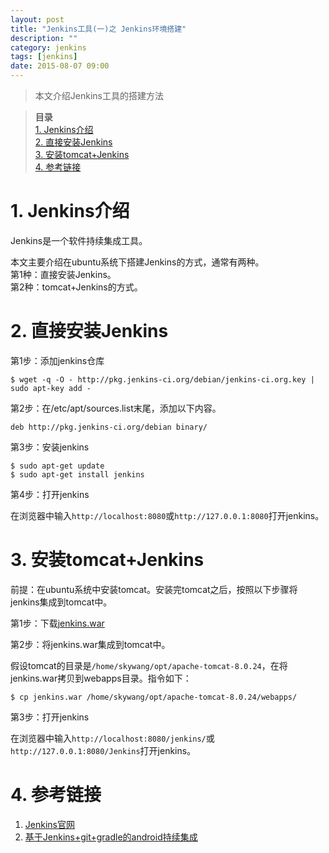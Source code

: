 ```yaml
---
layout: post
title: "Jenkins工具(一)之 Jenkins环境搭建"
description: ""
category: jenkins
tags: [jenkins]
date: 2015-08-07 09:00
---
```


> 本文介绍Jenkins工具的搭建方法

> **目录**  
[1. Jenkins介绍](#anchor1)  
[2. 直接安装Jenkins](#anchor2)  
[3. 安装tomcat+Jenkins](#anchor3)  
[4. 参考链接](#anchor4)  


<a name="anchor1"></a>
# 1. Jenkins介绍

Jenkins是一个软件持续集成工具。

本文主要介绍在ubuntu系统下搭建Jenkins的方式，通常有两种。  
第1种：直接安装Jenkins。  
第2种：tomcat+Jenkins的方式。


<a name="anchor2"></a>
# 2. 直接安装Jenkins

第1步：添加jenkins仓库

    $ wget -q -O - http://pkg.jenkins-ci.org/debian/jenkins-ci.org.key | sudo apt-key add -

第2步：在/etc/apt/sources.list末尾，添加以下内容。

    deb http://pkg.jenkins-ci.org/debian binary/

第3步：安装jenkins

    $ sudo apt-get update
    $ sudo apt-get install jenkins

第4步：打开jenkins

在浏览器中输入`http://localhost:8080`或`http://127.0.0.1:8080`打开jenkins。


<a name="anchor3"></a>
# 3. 安装tomcat+Jenkins

前提：在ubuntu系统中安装tomcat。安装完tomcat之后，按照以下步骤将jenkins集成到tomcat中。


第1步：下载[jenkins.war](http://mirrors.jenkins-ci.org/war/latest/jenkins.war)

第2步：将jenkins.war集成到tomcat中。

假设tomcat的目录是`/home/skywang/opt/apache-tomcat-8.0.24`，在将jenkins.war拷贝到webapps目录。指令如下：

    $ cp jenkins.war /home/skywang/opt/apache-tomcat-8.0.24/webapps/


第3步：打开jenkins

在浏览器中输入`http://localhost:8080/jenkins/`或`http://127.0.0.1:8080/Jenkins`打开jenkins。



<a name="anchor4"></a>
# 4. 参考链接

1. [Jenkins官网](http://jenkins-ci.org/)
2. [基于Jenkins+git+gradle的android持续集成](http://blog.csdn.net/voiceofnet/article/details/45197883)

